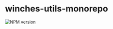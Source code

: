 # winches-utils-monorepo

[![NPM version](https://img.shields.io/npm/v/pkg-name?color=a1b858&label=)](https://www.npmjs.com/package/pkg-name)
